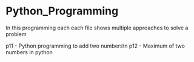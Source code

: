 # Python_Programming

In this programming each each file shows multiple approaches to solve a problem

p11 - Python programming to add two numbers\n
p12 - Maximum of two numbers in python
